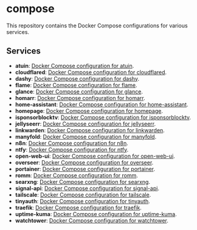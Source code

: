 # compose

This repository contains the Docker Compose configurations for various services.

## Services

- **atuin**: [Docker Compose configuration for atuin](./atuin/compose.yml).
- **cloudflared**: [Docker Compose configuration for cloudflared](./cloudflared/compose.yml).
- **dashy**: [Docker Compose configuration for dashy](./dashy/compose.yml).
- **flame**: [Docker Compose configuration for flame](./flame/compose.yml).
- **glance**: [Docker Compose configuration for glance](./glance/compose.yml).
- **homarr**: [Docker Compose configuration for homarr](./homarr/compose.yml).
- **home-assistant**: [Docker Compose configuration for home-assistant](./home-assistant/compose.yml).
- **homepage**: [Docker Compose configuration for homepage](./homepage/compose.yml).
- **isponsorblocktv**: [Docker Compose configuration for isponsorblocktv](./isponsorblocktv/compose.yml).
- **jellyseerr**: [Docker Compose configuration for jellyseerr](./jellyseerr/compose.yml).
- **linkwarden**: [Docker Compose configuration for linkwarden](./linkwarden/compose.yml).
- **manyfold**: [Docker Compose configuration for manyfold](./manyfold/compose.yml).
- **n8n**: [Docker Compose configuration for n8n](./n8n/compose.yml).
- **ntfy**: [Docker Compose configuration for ntfy](./ntfy/compose.yml).
- **open-web-ui**: [Docker Compose configuration for open-web-ui](./open-web-ui/compose.yml).
- **overseer**: [Docker Compose configuration for overseer](./overseer/compose.yml).
- **portainer**: [Docker Compose configuration for portainer](./portainer/compose.yml).
- **romm**: [Docker Compose configuration for romm](./romm/compose.yml).
- **searxng**: [Docker Compose configuration for searxng](./searxng/compose.yml).
- **signal-api**: [Docker Compose configuration for signal-api](./signal-api/compose.yml).
- **tailscale**: [Docker Compose configuration for tailscale](./tailscale/compose.yml).
- **tinyauth**: [Docker Compose configuration for tinyauth](./tinyauth/compose.yml).
- **traefik**: [Docker Compose configuration for traefik](./traefik/compose.yml).
- **uptime-kuma**: [Docker Compose configuration for uptime-kuma](./uptime-kuma/compose.yml).
- **watchtower**: [Docker Compose configuration for watchtower](./watchtower/compose.yml).
